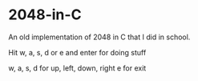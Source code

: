# 2048-in-C

An old implementation of 2048 in C that I did in school.

Hit w, a, s, d or e and enter for doing stuff

w, a, s, d  for up, left, down, right
e for exit
